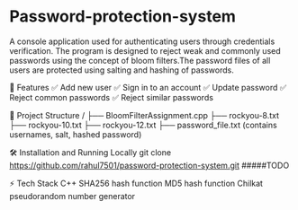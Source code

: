 # Password-protection-system
A console application used for authenticating users through credentials verification. The program is designed to reject weak and commonly used passwords using the concept of bloom filters.The password files of all users are protected using salting and hashing of passwords.

🚀 Features
✅ Add new user
✅ Sign in to an account
✅ Update password
✅ Reject common passwords
✅ Reject similar passwords

📂 Project Structure
/
  ├── BloomFilterAssignment.cpp
  ├── rockyou-8.txt
  ├── rockyou-10.txt
  ├── rockyou-12.txt
  ├── password_file.txt (contains usernames, salt, hashed password)

  🛠️ Installation and Running Locally
  git clone https://github.com/rahul7501/password-protection-system.git
  #####TODO
  

  ⚡ Tech Stack
  C++
  SHA256 hash function
  MD5 hash function
  Chilkat pseudorandom number generator
